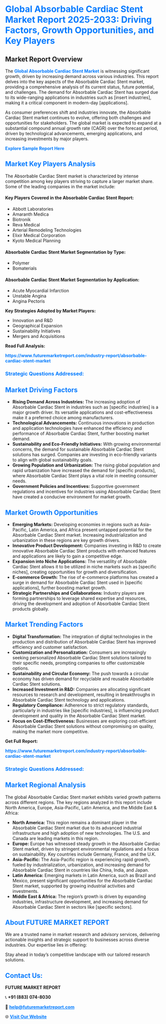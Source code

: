 <h1 style="color: #007BFF;">Global Absorbable Cardiac Stent Market Report 2025-2033: Driving Factors, Growth Opportunities, and Key Players</h1>

<section id="overview">
<h2>Market Report Overview</h2>
<p>The <a href="https://www.futuremarketreport.com/industry-report/absorbable-cardiac-stent-market" style="color: #007BFF; text-decoration: none;"><strong>Global Absorbable Cardiac Stent Market</strong></a> is witnessing significant growth, driven by increasing demand across various industries. This report delves into the key aspects of the Absorbable Cardiac Stent market, providing a comprehensive analysis of its current status, future potential, and challenges. The demand for Absorbable Cardiac Stent has surged due to its wide-ranging applications in industries such as [insert industries], making it a critical component in modern-day [applications].</p>
<p>As consumer preferences shift and industries innovate, the Absorbable Cardiac Stent market continues to evolve, offering both challenges and opportunities for stakeholders. The global market is expected to expand at a substantial compound annual growth rate (CAGR) over the forecast period, driven by technological advancements, emerging applications, and increasing investments by major players.</p>
</section>

<section id="overview">
<p><a href="https://www.futuremarketreport.com/request-sample/reportId=78703" style="color: #007BFF; text-decoration: none;"><strong>Explore Sample Report Here</strong></a></p>
</section>

<section id="key-players">
<h2 style="color: #007BFF;">Market Key Players Analysis</h2>
<p>The Absorbable Cardiac Stent market is characterized by intense competition among key players striving to capture a larger market share. Some of the leading companies in the market include:</p>
<h4>Key Players Covered in the Absorbable Cardiac Stent Report:</h4>
<ul><li>Abbott Laboratories</li><li>Amaranth Medica</li><li>Biotronik</li><li>Reva Medical</li><li>Arterial Remodeling Technologies</li><li>Elixir Medical Corporation</li><li>Kyoto Medical Planning</li></ul>
<h4>Absorbable Cardiac Stent Market Segmentation by Type:</h4>
<ul><li>Polymer</li><li>Bomaterials</li></ul>

<h4>Absorbable Cardiac Stent Market Segmentation by Application:</h4>
<ul><li>Acute Myocardial Infarction</li><li>Unstable Angina</li><li>Angina Pectoris</li></ul>
<p><strong>Key Strategies Adopted by Market Players:</strong></p>
<ul>
<li>Innovation and R&D</li>
<li>Geographical Expansion</li>
<li>Sustainability Initiatives</li>
<li>Mergers and Acquisitions</li>
</ul>
</section>

<section>
<p><strong>Read Full Analysis: </strong></p><a href="https://www.futuremarketreport.com/industry-report/absorbable-cardiac-stent-market" style="color: #007BFF; text-decoration: none;"><strong>https://www.futuremarketreport.com/industry-report/absorbable-cardiac-stent-market</strong></a>
<h3 style="color: #007BFF;">Strategic Questions Addressed:</h3>
</section>

<section id="driving-factors">
<h2 style="color: #007BFF;">Market Driving Factors</h2>
<ul>
<li><strong>Rising Demand Across Industries:</strong> The increasing adoption of Absorbable Cardiac Stent in industries such as [specific industries] is a major growth driver. Its versatile applications and cost-effectiveness make it a preferred choice among manufacturers.</li>
<li><strong>Technological Advancements:</strong> Continuous innovations in production and application technologies have enhanced the efficiency and performance of Absorbable Cardiac Stent, further boosting market demand.</li>
<li><strong>Sustainability and Eco-Friendly Initiatives:</strong> With growing environmental concerns, the demand for sustainable Absorbable Cardiac Stent solutions has surged. Companies are investing in eco-friendly variants to align with global sustainability goals.</li>
<li><strong>Growing Population and Urbanization:</strong> The rising global population and rapid urbanization have increased the demand for [specific products], where Absorbable Cardiac Stent plays a vital role in meeting consumer needs.</li>
<li><strong>Government Policies and Incentives:</strong> Supportive government regulations and incentives for industries using Absorbable Cardiac Stent have created a conducive environment for market growth.</li>
</ul>
</section>

<section id="growth-opportunities">
<h2 style="color: #007BFF;">Market Growth Opportunities</h2>
<ul>
<li><strong>Emerging Markets:</strong> Developing economies in regions such as Asia-Pacific, Latin America, and Africa present untapped potential for the Absorbable Cardiac Stent market. Increasing industrialization and urbanization in these regions are key growth drivers.</li>
<li><strong>Innovative Product Development:</strong> Companies investing in R&D to create innovative Absorbable Cardiac Stent products with enhanced features and applications are likely to gain a competitive edge.</li>
<li><strong>Expansion into Niche Applications:</strong> The versatility of Absorbable Cardiac Stent allows it to be utilized in niche markets such as [specific niches], creating opportunities for growth and diversification.</li>
<li><strong>E-commerce Growth:</strong> The rise of e-commerce platforms has created a surge in demand for Absorbable Cardiac Stent used in [specific applications], further boosting market growth.</li>
<li><strong>Strategic Partnerships and Collaborations:</strong> Industry players are forming partnerships to leverage shared expertise and resources, driving the development and adoption of Absorbable Cardiac Stent products globally.</li>
</ul>
</section>

<section id="trending-factors">
<h2 style="color: #007BFF;">Market Trending Factors</h2>
<ul>
<li><strong>Digital Transformation:</strong> The integration of digital technologies in the production and distribution of Absorbable Cardiac Stent has improved efficiency and customer satisfaction.</li>
<li><strong>Customization and Personalization:</strong> Consumers are increasingly seeking personalized Absorbable Cardiac Stent solutions tailored to their specific needs, prompting companies to offer customizable options.</li>
<li><strong>Sustainability and Circular Economy:</strong> The push towards a circular economy has driven demand for recyclable and reusable Absorbable Cardiac Stent solutions.</li>
<li><strong>Increased Investment in R&D:</strong> Companies are allocating significant resources to research and development, resulting in breakthroughs in Absorbable Cardiac Stent technology and applications.</li>
<li><strong>Regulatory Compliance:</strong> Adherence to strict regulatory standards, particularly in industries like [specific industries], is influencing product development and quality in the Absorbable Cardiac Stent market.</li>
<li><strong>Focus on Cost-Effectiveness:</strong> Businesses are exploring cost-efficient Absorbable Cardiac Stent solutions without compromising on quality, making the market more competitive.</li>
</ul>
</section>

<section>
<p><strong>Get Full Report: </strong></p><a href="https://www.futuremarketreport.com/industry-report/absorbable-cardiac-stent-market" style="color: #007BFF; text-decoration: none;"><strong>https://www.futuremarketreport.com/industry-report/absorbable-cardiac-stent-market</strong></a>
<h3 style="color: #007BFF;">Strategic Questions Addressed:</h3>
</section>


<section id="regional-analysis">
<h2 style="color: #007BFF;">Market Regional Analysis</h2>
<p>The global Absorbable Cardiac Stent market exhibits varied growth patterns across different regions. The key regions analyzed in this report include North America, Europe, Asia-Pacific, Latin America, and the Middle East & Africa:</p>
<ul>
<li><strong>North America:</strong> This region remains a dominant player in the Absorbable Cardiac Stent market due to its advanced industrial infrastructure and high adoption of new technologies. The U.S. and Canada are leading markets in this region.</li>
<li><strong>Europe:</strong> Europe has witnessed steady growth in the Absorbable Cardiac Stent market, driven by stringent environmental regulations and a focus on sustainability. Key countries include Germany, France, and the U.K.</li>
<li><strong>Asia-Pacific:</strong> The Asia-Pacific region is experiencing rapid growth, fueled by industrialization, urbanization, and increasing demand for Absorbable Cardiac Stent in countries like China, India, and Japan.</li>
<li><strong>Latin America:</strong> Emerging markets in Latin America, such as Brazil and Mexico, present significant opportunities for the Absorbable Cardiac Stent market, supported by growing industrial activities and investments.</li>
<li><strong>Middle East & Africa:</strong> The region’s growth is driven by expanding industries, infrastructure development, and increasing demand for Absorbable Cardiac Stent in sectors like [specific sectors].</li>
</ul>
</section>

<footer>
<h2 style="color: #007BFF;">About FUTURE MARKET REPORT</h2>
<p>We are a trusted name in market research and advisory services, delivering actionable insights and strategic support to businesses across diverse industries. Our expertise lies in offering:</p>

<p>Stay ahead in today’s competitive landscape with our tailored research solutions.</p>

<h2 style="color: #007BFF;">Contact Us:</h2>
<p><strong>FUTURE MARKET REPORT</strong></p>
<p>📞 <strong>+91 (883) 074-8030</strong></p>
<p>📧 <strong><a href="mailto:help@futuremarketreport.com" style="color: #007BFF;">help@futuremarketreport.com</a></strong></p>
<p>🌐 <strong><a href="https://www.futuremarketreport.com/" style="color: #007BFF;">Visit Our Website</a></strong></p>
</footer>